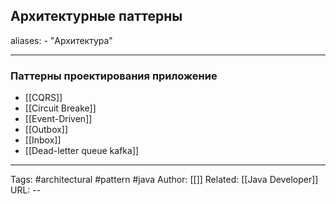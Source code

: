 ## Архитектурные паттерны 

aliases: 
	- "Архитектура"




---
### Паттерны проектирования приложение 
- [[CQRS]]
- [[Circuit Breake]]
- [[Event-Driven]]
- [[Outbox]]
- [[Inbox]]
- [[Dead-letter queue kafka]]


---

Tags:  #architectural #pattern #java
Author: [[]]
Related: [[Java Developer]]
URL: -- 